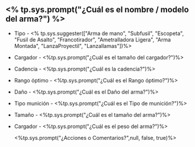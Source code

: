 ## <% tp.sys.prompt("¿Cuál es el nombre / modelo del arma?") %>
-  Tipo - <% tp.sys.suggester(["Arma de mano", "Subfusil", "Escopeta", "Fusil de Asalto", "Francotirador", "Ametralladora Ligera", "Arma Montada", "LanzaProyectil", "Lanzallamas"])%>
- Cargador - <%tp.sys.prompt("¿Cuál es el tamaño del cargador?")%>
- Cadencia - <%tp.sys.prompt("¿Cuál es la cadencia?")%>
- Rango óptimo - <%tp.sys.prompt("¿Cuál es el Rango óptimo?")%>
- Daño - <%tp.sys.prompt("¿Cuál es el Daño del arma?")%>
- Tipo munición - <%tp.sys.prompt("¿Cuál es el Tipo de munición?")%>
- Tamaño - <%tp.sys.prompt("¿Cuál es el tamaño del arma?")%>
- Cargador - <%tp.sys.prompt("¿Cuál es el peso del arma?")%>
  
  <%tp.sys.prompt("¿Acciones o Comentarios?",null, false, true)%>



